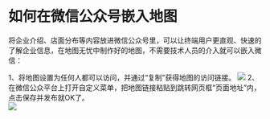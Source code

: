 # 如何在微信公众号嵌入地图
将企业介绍、店面分布等内容放进微信公众号里，可以让终端用户更直观、快速的了解企业信息，在地图无忧中制作好的地图，不需要技术人员的介入就可以嵌入微信：

1、将地图设置为任何人都可以访问，并通过“复制”获得地图的访问链接。
![](https://pic.dituwuyou.com/map%2Fpicture%2Fshare3.png)
2、在微信公众平台上打开自定义菜单，把地图链接粘贴到跳转网页框“页面地址”内，点击保存并发布就OK了。   
![](https://pic.dituwuyou.com/map/picture/weixin.jpg )